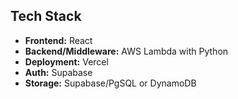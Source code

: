 ## Tech Stack

- **Frontend:** React
- **Backend/Middleware:** AWS Lambda with Python
- **Deployment:** Vercel
- **Auth:** Supabase
- **Storage:** Supabase/PgSQL or DynamoDB



